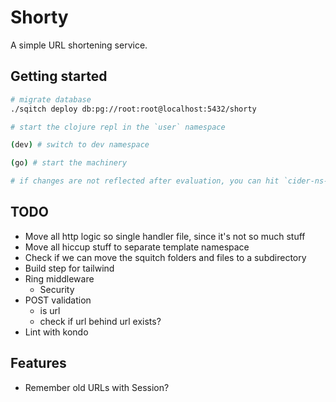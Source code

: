 # Shorty

A simple URL shortening service.

## Getting started

```sh
# migrate database
./sqitch deploy db:pg://root:root@localhost:5432/shorty
```

```sh
# start the clojure repl in the `user` namespace

(dev) # switch to dev namespace

(go) # start the machinery

# if changes are not reflected after evaluation, you can hit `cider-ns-refresh` (CIDER only obviously)
```

## TODO

- Move all http logic so single handler file, since it's not so much stuff
- Move all hiccup stuff to separate template namespace
- Check if we can move the squitch folders and files to a subdirectory
- Build step for tailwind
- Ring middleware
  - Security
- POST validation
  - is url
  - check if url behind url exists?
- Lint with kondo

## Features

- Remember old URLs with Session?
